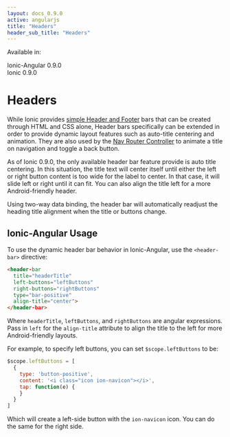```yaml
---
layout: docs_0.9.0
active: angularjs
title: "Headers"
header_sub_title: "Headers"
---
```


Available in:
<div class="label label-danger">Ionic-Angular 0.9.0</div>
<div class="label label-primary">Ionic 0.9.0</div>


Headers
===

While Ionic provides [simple Header and Footer](/docs/components/#header) bars that can be created through HTML and CSS alone, Header bars specifically can be extended in order to provide dynamic layout features such as auto-title centering and animation. They are also used by the [Nav Router Controller](../../controllers/nav-router/) to animate a title on navigation and toggle a back button.

As of Ionic 0.9.0, the only available header bar feature provide is auto title centering. In this situation, the title text will center itself until either the left or right button content is too wide for the label to center. In that case, it will slide left or right until it can fit. You can also align the title left for a more Android-friendly header.

Using two-way data binding, the header bar will automatically readjust the heading title alignment when the title or buttons change.

## Ionic-Angular Usage

To use the dynamic header bar behavior in Ionic-Angular, use the `<header-bar>` directive:

```html
<header-bar
  title="headerTitle"
  left-buttons="leftButtons"
  right-buttons="rightButtons"
  type="bar-positive"
  align-title="center">
</header-bar>

```

Where `headerTitle`, `leftButtons`, and `rightButtons` are angular expressions. Pass in `left` for the `align-title` attribute to align the title to the left for more Android-friendly layouts.

For example, to specify left buttons, you can set `$scope.leftButtons` to be:

```javascript
$scope.leftButtons = [
  { 
    type: 'button-positive',
    content: '<i class="icon ion-navicon"></i>',
    tap: function(e) {
    }
  }
]
```

Which will create a left-side button with the `ion-navicon` icon. You can do the same for the right side.
